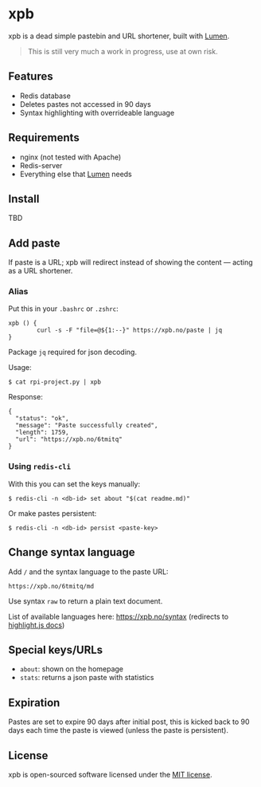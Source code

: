 # xpb
xpb is a dead simple pastebin and URL shortener, built with [Lumen](https://lumen.laravel.com/).

> This is still very much a work in progress, use at own risk.

## Features
* Redis database
* Deletes pastes not accessed in 90 days
* Syntax highlighting with overrideable language

## Requirements
* nginx (not tested with Apache)
* Redis-server
* Everything else that [Lumen](https://lumen.laravel.com/) needs

## Install
TBD

## Add paste
If paste is a URL; xpb will redirect instead of showing the content — acting as a URL shortener.

### Alias
Put this in your `.bashrc` or `.zshrc`:
```
xpb () {
        curl -s -F "file=@${1:--}" https://xpb.no/paste | jq
}
```
Package `jq` required for json decoding.

Usage:
```
$ cat rpi-project.py | xpb
```

Response:
```
{
  "status": "ok",
  "message": "Paste successfully created",
  "length": 1759,
  "url": "https://xpb.no/6tmitq"
}
```

### Using `redis-cli`
With this you can set the keys manually:
```
$ redis-cli -n <db-id> set about "$(cat readme.md)"
```

Or make pastes persistent:
```
$ redis-cli -n <db-id> persist <paste-key>
```

## Change syntax language
Add `/` and the syntax language to the paste URL:
```
https://xpb.no/6tmitq/md
```

Use syntax `raw` to return a plain text document.

List of available languages here: https://xpb.no/syntax (redirects to [highlight.js docs](https://highlightjs.readthedocs.io/en/latest/css-classes-reference.html#language-names-and-aliases))

## Special keys/URLs
* `about`: shown on the homepage
* `stats`: returns a json paste with statistics

## Expiration
Pastes are set to expire 90 days after initial post, this is kicked back to 90 days each time the paste is viewed (unless the paste is persistent).

## License
xpb is open-sourced software licensed under the [MIT license](LICENSE).
